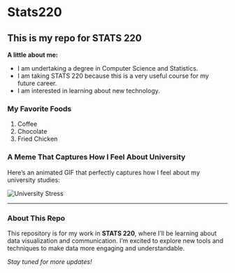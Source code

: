 # Stats220

## This is my repo for STATS 220

**A little about me:**

- I am undertaking a degree in Computer Science and Statistics.
- I am taking STATS 220 because this is a very useful course for my future career.
- I am interested in learning about new technology.

### My Favorite Foods

1. Coffee
2. Chocolate
3. Fried Chicken

### A Meme That Captures How I Feel About University

Here’s an animated GIF that perfectly captures how I feel about my university studies:

![University Stress](https://media.tenor.com/5LTq1t7y6eAAAAAC/stressed-stress.gif)

---

### About This Repo

This repository is for my work in **STATS 220**, where I’ll be learning about data visualization and communication. I’m excited to explore new tools and techniques to make data more engaging and understandable.

*Stay tuned for more updates!*
